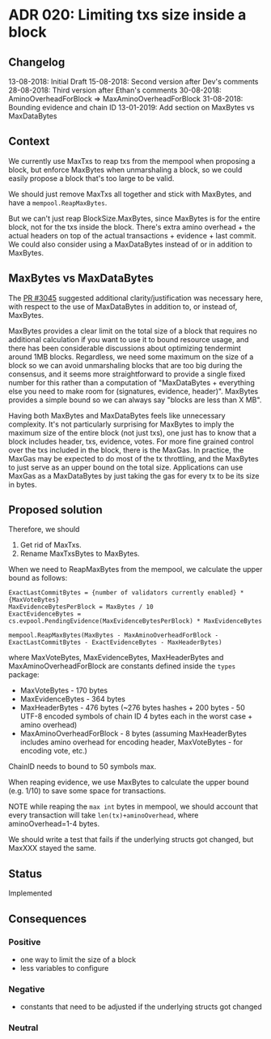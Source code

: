# ADR 020: Limiting txs size inside a block

## Changelog

13-08-2018: Initial Draft
15-08-2018: Second version after Dev's comments
28-08-2018: Third version after Ethan's comments
30-08-2018: AminoOverheadForBlock => MaxAminoOverheadForBlock
31-08-2018: Bounding evidence and chain ID
13-01-2019: Add section on MaxBytes vs MaxDataBytes

## Context

We currently use MaxTxs to reap txs from the mempool when proposing a block,
but enforce MaxBytes when unmarshaling a block, so we could easily propose a
block that's too large to be valid.

We should just remove MaxTxs all together and stick with MaxBytes, and have a
`mempool.ReapMaxBytes`.

But we can't just reap BlockSize.MaxBytes, since MaxBytes is for the entire block,
not for the txs inside the block. There's extra amino overhead + the actual
headers on top of the actual transactions + evidence + last commit.
We could also consider using a MaxDataBytes instead of or in addition to MaxBytes.

## MaxBytes vs MaxDataBytes

The [PR #3045](https://github.com/tendermint/tendermint/pull/3045) suggested
additional clarity/justification was necessary here, with respect to the use
of MaxDataBytes in addition to, or instead of, MaxBytes.

MaxBytes provides a clear limit on the total size of a block that requires no
additional calculation if you want to use it to bound resource usage, and there
has been considerable discussions about optimizing tendermint around 1MB blocks.
Regardless, we need some maximum on the size of a block so we can avoid
unmarshaling blocks that are too big during the consensus, and it seems more
straightforward to provide a single fixed number for this rather than a
computation of "MaxDataBytes + everything else you need to make room for
(signatures, evidence, header)". MaxBytes provides a simple bound so we can
always say "blocks are less than X MB".

Having both MaxBytes and MaxDataBytes feels like unnecessary complexity. It's
not particularly surprising for MaxBytes to imply the maximum size of the
entire block (not just txs), one just has to know that a block includes header,
txs, evidence, votes. For more fine grained control over the txs included in the
block, there is the MaxGas. In practice, the MaxGas may be expected to do most of
the tx throttling, and the MaxBytes to just serve as an upper bound on the total
size. Applications can use MaxGas as a MaxDataBytes by just taking the gas for
every tx to be its size in bytes.

## Proposed solution

Therefore, we should

1) Get rid of MaxTxs.
2) Rename MaxTxsBytes to MaxBytes.

When we need to ReapMaxBytes from the mempool, we calculate the upper bound as follows:

```
ExactLastCommitBytes = {number of validators currently enabled} * {MaxVoteBytes}
MaxEvidenceBytesPerBlock = MaxBytes / 10
ExactEvidenceBytes = cs.evpool.PendingEvidence(MaxEvidenceBytesPerBlock) * MaxEvidenceBytes

mempool.ReapMaxBytes(MaxBytes - MaxAminoOverheadForBlock - ExactLastCommitBytes - ExactEvidenceBytes - MaxHeaderBytes)
```

where MaxVoteBytes, MaxEvidenceBytes, MaxHeaderBytes and MaxAminoOverheadForBlock
are constants defined inside the `types` package:

- MaxVoteBytes - 170 bytes
- MaxEvidenceBytes - 364 bytes
- MaxHeaderBytes - 476 bytes (~276 bytes hashes + 200 bytes - 50 UTF-8 encoded
  symbols of chain ID 4 bytes each in the worst case + amino overhead)
- MaxAminoOverheadForBlock - 8 bytes (assuming MaxHeaderBytes includes amino
  overhead for encoding header, MaxVoteBytes - for encoding vote, etc.)

ChainID needs to bound to 50 symbols max.

When reaping evidence, we use MaxBytes to calculate the upper bound (e.g. 1/10)
to save some space for transactions.

NOTE while reaping the `max int` bytes in mempool, we should account that every
transaction will take `len(tx)+aminoOverhead`, where aminoOverhead=1-4 bytes.

We should write a test that fails if the underlying structs got changed, but
MaxXXX stayed the same.

## Status

Implemented

## Consequences

### Positive

* one way to limit the size of a block
* less variables to configure

### Negative

* constants that need to be adjusted if the underlying structs got changed

### Neutral
